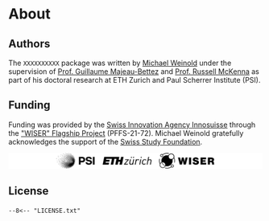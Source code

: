 # About

## Authors

The `XXXXXXXXXX` package was written by [Michael Weinold](https://www.linkedin.com/in/michaelweinold/) under the supervision of [Prof. Guillaume Majeau-Bettez](https://www.polymtl.ca/expertises/en/majeau-bettez-guillaume) and [Prof. Russell McKenna](https://esc.ethz.ch/people/person-detail.mckenna.html) as part of his doctoral research at ETH Zurich and Paul Scherrer Institute (PSI).

## Funding

Funding was provided by the [Swiss Innovation Agency Innosuisse](https://innosuisse.admin.ch) through the ["WISER" Flagship Project](https://wiser-climate.com) (PFFS-21-72). Michael Weinold gratefully acknowledges the support of the [Swiss Study Foundation](https://www.studyfoundation.ch).

![PSI ETHZ WISER Logo](_static/logos/logo_black_PSI_ETHZ_WISER.svg)

## License

```plaintext
--8<-- "LICENSE.txt"
```
